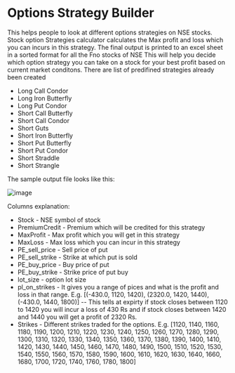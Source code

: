 # Options Strategy Builder
This helps people to look at different options strategies on NSE stocks.
Stock option Strategies calculator calculates the Max profit and loss which you can incurs in this strategy.
The final output is printed to an excel sheet in a sorted format for all the Fno stocks of NSE
This will help you decide which option strategy you can take on a stock for your best profit based on current market conditons.
There are list of predifined strategies already been created

- Long Call Condor
- Long Iron Butterfly
- Long Put Condor
- Short Call Butterfly
- Short Call Condor
- Short Guts
- Short Iron Butterfly
- Short Put Butterfly
- Short Put Condor
- Short Straddle
- Short Strangle


The sample output file looks like this:

![image](https://user-images.githubusercontent.com/3658490/232991057-11ee44a8-c231-4aea-b196-762cc7f62960.png)

Columns explanation:

- Stock	- NSE symbol of stock
- PremiumCredit	- Premium which will be credited for this strategy
- MaxProfit	- Max profit which you will get in this strategy
- MaxLoss	- Max loss which you can incur in this strategy
- PE_sell_price	- Sell price of put
- PE_sell_strike - Strike at which put is sold
- PE_buy_price	- Buy price of put
- PE_buy_strike	- Strike price of put buy
- lot_size - option lot size
- pl_on_strikes - It gives you a range of pices and what is the profit and loss in that range. E.g. [(-430.0, 1120, 1420), (2320.0, 1420, 1440), (-430.0, 1440, 1800)] -- This tells at expirty if stock closes between 1120 to 1420 you will incur a loss of 430 Rs and if stock closes between 1420 and 1440 you will get a profit of 2320 Rs. 
- Strikes - Different strikes traded for the options. E.g. [1120, 1140, 1160, 1180, 1190, 1200, 1210, 1220, 1230, 1240, 1250, 1260, 1270, 1280, 1290, 1300, 1310, 1320, 1330, 1340, 1350, 1360, 1370, 1380, 1390, 1400, 1410, 1420, 1430, 1440, 1450, 1460, 1470, 1480, 1490, 1500, 1510, 1520, 1530, 1540, 1550, 1560, 1570, 1580, 1590, 1600, 1610, 1620, 1630, 1640, 1660, 1680, 1700, 1720, 1740, 1760, 1780, 1800]

